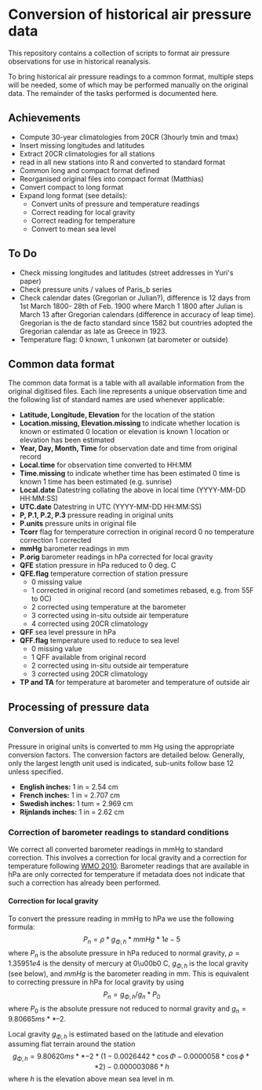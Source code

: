 Conversion of historical air pressure data
==========================================

This repository contains a collection of scripts to format air pressure observations for use in historical reanalysis. 

To bring historical air pressure readings to a common format, multiple steps will be needed, some of which may be performed manually on the original data. The remainder of the tasks performed is documented here.

Achievements
-----------------------
* Compute 30-year climatologies from 20CR (3hourly tmin and tmax)
* Insert missing longitudes and latitudes
* Extract 20CR climatologies for all stations
* read in all new stations into R and converted to standard format
* Common long and compact format defined
* Reorganised original files into compact format (Matthias)
* Convert compact to long format
* Expand long format (see details):
  * Convert units of pressure and temperature readings
  * Correct reading for local gravity
  * Correct reading for temperature
  * Convert to mean sea level

To Do
------------
* Check missing longitudes and latitudes (street addresses in Yuri's paper)
* Check pressure units / values of Paris_b series
* Check calendar dates (Gregorian or Julian?), difference is 12 days from 1st March 1800- 28th of Feb. 1900 where March 1 1800 after Julian is March 13 after Gregorian calendars (difference in accuracy of leap time). Gregorian is the de facto standard since 1582 but countries adopted the Gregorian calendar as late as Greece in 1923.
* Temperature flag: 0 known, 1 unkonwn (at barometer or outside)


Common data format
-----------------------------

The common data format is a table with all available information from the original digitised files. Each line represents a unique observation time and the following list of standard names are used whenever applicable:

* **Latitude, Longitude, Elevation** for the location of the station
* **Location.missing, Elevation.missing** to indicate whether location is known or estimated
  0 location or elevation is known
  1 location or elevation has been estimated
* **Year, Day, Month, Time** for observation date and time from original record
* **Local.time** for observation time converted to HH:MM
* **Time.missing** to indicate whether time has been estimated
  0 time is known
  1 time has been estimated (e.g. sunrise)
* **Local.date** Datestring collating the above in local time (YYYY-MM-DD HH:MM:SS)
* **UTC.date** Datestring in UTC (YYYY-MM-DD HH:MM:SS)
* **P, P.1, P.2, P.3** pressure reading in original units
* **P.units** pressure units in original file
* **Tcorr** flag for temperature correction in original record
  0 no temperature correction
  1 corrected 
* **mmHg** barometer readings in mm
* **P.orig** barometer readings in hPa corrected for local gravity
* **QFE** station pressure in hPa reduced to 0 deg. C
* **QFE.flag** temperature correction of station pressure
  * 0 missing value
  * 1 corrected in original record (and sometimes rebased, e.g. from 55F to 0C)
  * 2 corrected using temperature at the barometer
  * 3 corrected using in-situ outside air temperature
  * 4 corrected using 20CR climatology
* **QFF** sea level pressure in hPa
* **QFF.flag** temperature used to reduce to sea level
  * 0 missing value
  * 1 QFF available from original record
  * 2 corrected using in-situ outside air temperature
  * 3 corrected using 20CR climatology
* **TP and TA** for temperature at barometer and temperature of outside air



Processing of pressure data
---------------------------------------------

### Conversion of units ###
Pressure in original units is converted to mm Hg using the appropriate conversion factors. The conversion factors are detailed below. Generally, only the largest length unit used is indicated, sub-units follow base 12 unless specified.
* **English inches:** 1 in = 2.54 cm
* **French inches:** 1 in = 2.707 cm
* **Swedish inches:** 1 tum = 2.969 cm
* **Rijnlands inches:** 1 in = 2.62 cm

### Correction of barometer readings to standard conditions ###
We correct all converted barometer readings in mmHg to standard correction. This involves a correction for local gravity and a correction for temperature following [WMO 2010][WMO2010]. Barometer readings that are available in hPa are only corrected for temperature if metadata does not indicate that such a correction has already been performed. 

#### Correction for local gravity ####
To convert the pressure reading in mmHg to hPa we use the following formula:
$$ P_{n} = \rho * g_{\Phi,h} * mmHg * 1e-5 $$
where $P_{n}$ is the absolute pressure in hPa reduced to normal gravity, $\rho=1.35951e4$ is the density of mercury at 0\u00b0 C, $g_{\Phi,h}$ is the local gravity (see below), and $mmHg$ is the barometer reading in mm. This is equivalent to correcting pressure in hPa for local gravity by using
$$ P_{n} = g_{\Phi,h} / g_{n} * P_{0} $$
where $P_{0}$ is the absolute pressure not reduced to normal gravity and $g_{n}=9.80665 ms**{–2}$.

Local gravity $g_{\Phi,h}$ is estimated based on the latitude and elevation assuming flat terrain around the station
$$g_{\Phi,h} = 9.80620 ms**{-2} * (1 - 0.0026442 * \cos{\Phi} - 0.0000058 * \cos{\phi}**2) - 0.000003086 * h$$
where $h$ is the elevation above mean sea level in m.


[WMO2010]: http://library.wmo.int/pmb_ged/wmo_8_en-2012.pdf "Guide to Meteorological Instruments and Methods of Observation. WMO-No. 8, 2008 edition, updated in 2010."

